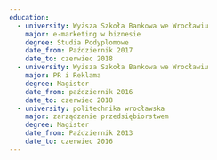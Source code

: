 ```yaml
---
education:
  - university: Wyższa Szkoła Bankowa we Wrocławiu
    major: e-marketing w biznesie
    degree: Studia Podyplomowe
    date_from: Październik 2017
    date_to: czerwiec 2018
  - university: Wyższa Szkoła Bankowa we Wrocławiu
    major: PR i Reklama
    degree: Magister
    date_from: październik 2016
    date_to: czerwiec 2018
  - university: politechnika wrocławska
    major: zarządzanie przedsiębiorstwem
    degree: Magister
    date_from: Październik 2013
    date_to: czerwiec 2016
---
```

